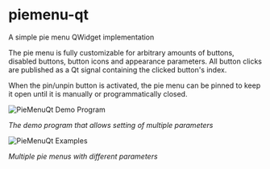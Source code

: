 # piemenu-qt
A simple pie menu QWidget implementation

 The pie menu is fully customizable for arbitrary amounts of buttons,
 disabled buttons, button icons and appearance parameters.
 All button clicks are published as a Qt signal containing the
 clicked button's index.
 
 When the pin/unpin button is activated, the pie menu can be pinned
 to keep it open until it is manually or programmatically closed.

![PieMenuQt Demo Program](https://github.com/SimonBuxx/piemenu-qt/blob/bcb807b93e545e65748bcaec6b2806e3200d1612/demo_program.png)

*The demo program that allows setting of multiple parameters*

![PieMenuQt Examples](https://github.com/SimonBuxx/piemenu-qt/blob/b3c4c530401779e59f57047dd658a46d97ec6f32/examples.png)

*Multiple pie menus with different parameters*
